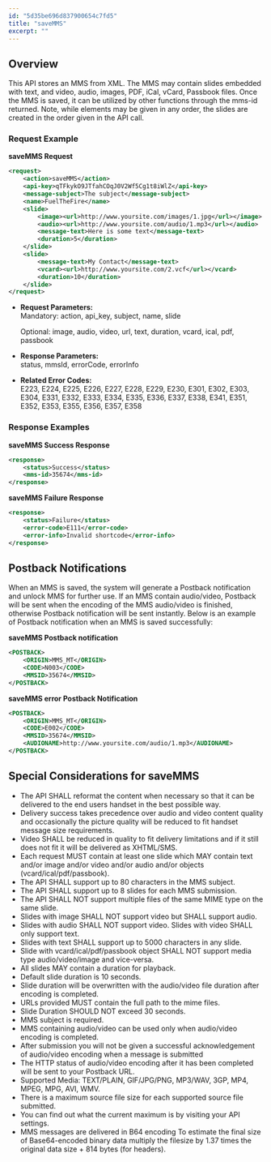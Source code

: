 ```yaml
---
id: "5d35be696d837900654c7fd5"
title: "saveMMS"
excerpt: ""
---
```

## Overview

This API stores an MMS from XML. The MMS may contain slides embedded with text, and video, audio, images, PDF, iCal, vCard, Passbook files. Once the MMS is saved, it can be utilized by other functions through the mms-id returned. Note, while elements may be given in any order, the slides are created in the order given in the API call.

### Request Example

**saveMMS Request**
```xml
<request>
    <action>saveMMS</action>
    <api-key>qTFkykO9JTfahCOqJ0V2Wf5Cg1t8iWlZ</api-key>
    <message-subject>The subject</message-subject>
    <name>FuelTheFire</name>
    <slide>
        <image><url>http://www.yoursite.com/images/1.jpg</url></image>
        <audio><url>http://www.yoursite.com/audio/1.mp3</url></audio>
        <message-text>Here is some text</message-text>
        <duration>5</duration>
    </slide>
    <slide>
        <message-text>My Contact</message-text>
        <vcard><url>http://www.yoursite.com/2.vcf</url></vcard>
        <duration>10</duration>
    </slide>
</request>
```


  - **Request Parameters:**  
    Mandatory: action, api\_key, subject, name, slide
    
    Optional: image, audio, video, url, text, duration, vcard, ical,
    pdf, passbook

  - **Response Parameters:**  
    status, mmsId, errorCode, errorInfo

  - **Related Error Codes:**  
    E223, E224, E225, E226, E227, E228, E229, E230, E301, E302, E303,
    E304, E331, E332, E333, E334, E335, E336, E337, E338, E341, E351,
    E352, E353, E355, E356, E357, E358

### Response Examples

**saveMMS Success Response**
```xml
<response>
    <status>Success</status>
    <mms-id>35674</mms-id>
</response>
```


**saveMMS Failure Response**
```xml
<response>
    <status>Failure</status>
    <error-code>E111</error-code>
    <error-info>Invalid shortcode</error-info>
</response>
```


## Postback Notifications 
When an MMS is saved, the system will generate a Postback notification and unlock MMS for further use. If an MMS contain audio/video, Postback will be sent when the encoding of the MMS audio/video is finished, otherwise Postback notification will be sent instantly. Below is an example of Postback notification when an MMS is saved successfully:

**saveMMS Postback notification**
```xml
<POSTBACK>
    <ORIGIN>MMS_MT</ORIGIN>
    <CODE>N003</CODE>
    <MMSID>35674</MMSID>
</POSTBACK>
```


**saveMMS error Postback Notification**
```xml
<POSTBACK>
    <ORIGIN>MMS_MT</ORIGIN>
    <CODE>E002</CODE>
    <MMSID>35674</MMSID>
    <AUDIONAME>http://www.yoursite.com/audio/1.mp3</AUDIONAME>
</POSTBACK>
```


## Special Considerations for saveMMS

  - The API SHALL reformat the content when necessary so that it can be delivered to the end users handset in the best possible way.
  - Delivery success takes precedence over audio and video content quality and occasionally the picture quality will be reduced to fit handset message size requirements.
  - Video SHALL be reduced in quality to fit delivery limitations and if it still does not fit it will be delivered as XHTML/SMS.
  - Each request MUST contain at least one slide which MAY contain text and/or image and/or video and/or audio and/or objects (vcard/ical/pdf/passbook).
  - The API SHALL support up to 80 characters in the MMS subject.
  - The API SHALL support up to 8 slides for each MMS submission.
  - The API SHALL NOT support multiple files of the same MIME type on the same slide.
  - Slides with image SHALL NOT support video but SHALL support audio.
  - Slides with audio SHALL NOT support video. Slides with video SHALL only support text.
  - Slides with text SHALL support up to 5000 characters in any slide.
  - Slide with vcard/ical/pdf/passbook object SHALL NOT support media type audio/video/image and vice-versa.
  - All slides MAY contain a duration for playback.
  - Default slide duration is 10 seconds.
  - Slide duration will be overwritten with the audio/video file duration after encoding is completed.
  - URLs provided MUST contain the full path to the mime files.
  - Slide Duration SHOULD NOT exceed 30 seconds.
  - MMS subject is required.
  - MMS containing audio/video can be used only when audio/video encoding is completed.
  - After submission you will not be given a successful acknowledgement of audio/video encoding when a message is submitted
  - The HTTP status of audio/video encoding after it has been completed will be sent to your Postback URL.
  - Supported Media: TEXT/PLAIN, GIF/JPG/PNG, MP3/WAV, 3GP, MP4, MPEG, MPG, AVI, WMV.
  - There is a maximum source file size for each supported source file submitted.
  - You can find out what the current maximum is by visiting your API settings.
  - MMS messages are delivered in B64 encoding To estimate the final size of Base64-encoded binary data multiply the filesize by 1.37 times the original data size + 814 bytes (for headers).